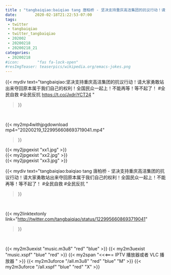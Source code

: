 ```yaml
---
title : "tangbaiqiao:baiqiao tang 唐柏桥 - 坚决支持重庆高洁集团的抗议行动！请大家勇敢站出来夺回原本属于我们自己的权利！全国民众一起上！不能再等！等不起了！  #全民自救 #全民反抗 "
date:        2020-02-18T21:22:53-07:00
tags:
 - twitter
 - tangbaiqiao
 - twitter_tangbaiqiao
 - 202002
 - 20200218
 - 20200218_21
categories:
 - 20200218
#icon:        "fas fa-lock-open"
#resImgTeaser: teaserpics/wikipedia.org/emacs-jokes.png
---
```


{{< mydiv text="tangbaiqiao:坚决支持重庆高洁集团的抗议行动！请大家勇敢站出来夺回原本属于我们自己的权利！全国民众一起上！不能再等！等不起了！  #全民自救 #全民反抗  https://t.co/JxdriYCT24 "
>}}
<br>


{{< my2mp4withjpgdownload mp4="20200219_1229956608693719041.mp4"
>}}

{{< my2jpgexist "xx1.jpg" >}}<br>
{{< my2jpgexist "xx2.jpg" >}}<br>
{{< my2jpgexist "xx3.jpg" >}}<br>



{{< mydiv text="tangbaiqiao:baiqiao tang 唐柏桥 - 坚决支持重庆高洁集团的抗议行动！请大家勇敢站出来夺回原本属于我们自己的权利！全国民众一起上！不能再等！等不起了！  #全民自救 #全民反抗 "
>}}
<br>

{{< my2linktextonly link="http://twitter.com/tangbaiqiao/status/1229956608693719041"
>}}


<br>

{{< my2m3uexist "music.m3u8" "red"  "blue" >}} {{< my2m3uexist "music.xspf" "blue" "red"  >}} {{< my2span "<<<=== IPTV 播放器或者 VLC 播放器 " >}} {{< my2m3uforce "/all.m3u8" "red"  "blue" "M" >}} {{< my2m3uforce "/all.xspf" "blue" "red"  "X" >}} 
